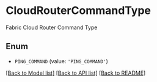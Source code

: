 # CloudRouterCommandType

Fabric Cloud Router Command Type

## Enum

* `PING_COMMAND` (value: `'PING_COMMAND'`)

[[Back to Model list]](../README.md#documentation-for-models) [[Back to API list]](../README.md#documentation-for-api-endpoints) [[Back to README]](../README.md)


